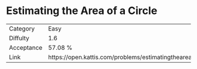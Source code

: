 # Estimating the Area of a Circle

<table>
    <tr>
        <td>Category</td>
        <td>Easy</td>
    </tr>
    <tr>
        <td>Diffulty</td>
        <td>1.6</td>
    </tr>
    <tr>
        <td>Acceptance</td>
        <td>57.08 %</td>
    </tr>
    <tr>
        <td>Link</td>
        <td>https://open.kattis.com/problems/estimatingtheareaofacircle</td>
    </tr>
</table>
